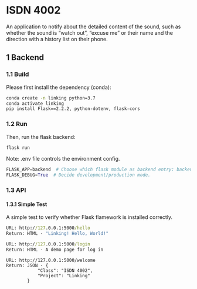 # ISDN 4002

An application to notify about the detailed content of the sound, such as whether the sound is “watch out”, “excuse me” or their name and the direction with a history list on their phone.
## 1 Backend

### 1.1 Build

Please first install the dependency (conda):

```bash
conda create -n linking python=3.7
conda activate linking
pip install Flask==2.2.2, python-dotenv, flask-cors
```

### 1.2 Run

Then, run the flask backend:

```bash
flask run
```

Note: .env file controls the environment config.

```python
FLASK_APP=backend  # Choose which flask module as backend entry: backend
FLASK_DEBUG=True  # Decide development/production mode.
```

### 1.3 API

#### 1.3.1 Simple Test

A simple test to verify whether Flask flamework is installed correctly. 

```cmd
URL: http://127.0.0.1:5000/hello
Return: HTML - "Linking! Hello, World!" 
```

```cmd
URL: http://127.0.0.1:5000/login
Return: HTML - A demo page for log in
```

```welcome
URL: http://127.0.0.1:5000/welcome
Return: JSON - {
            "Class": "ISDN 4002",
            "Project": "Linking"
        }
```